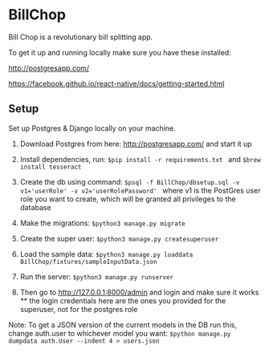 # BillChop

Bill Chop is a revolutionary bill splitting app. 


To get it up and running locally make sure you have these installed: 

http://postgresapp.com/

https://facebook.github.io/react-native/docs/getting-started.html


## Setup 
Set up Postgres & Django locally on your machine. 
1. Download Postgres from here: http://postgresapp.com/ and start it up

2. Install dependencies, run:
```$pip install -r requirements.txt ``` and 
```$brew install tesseract ```

3. Create the db using command: 
```$psql -f BillChop/dbsetup.sql -v v1='userRole' -v v2='userRolePassword' ```
  where v1 is the PostGres user role you want to create, which will be granted all privileges to the database
  
4. Make the migrations:
```$python3 manage.py migrate ```

5. Create the super user:
```$python3 manage.py createsuperuser```

6. Load the sample data:
```$python3 manage.py loaddata BillChop/fixtures/sampleInputData.json```

7. Run the server:
```$python3 manage.py runserver```

8. Then go to http://127.0.0.1:8000/admin and login and make sure it works
** the login credentials here are the ones you provided for the superuser, not for the postgres role


Note: To get a JSON version of the current models in the DB run this, change auth.user to whichever model you want:
```$python manage.py dumpdata auth.User --indent 4 > users.json```
